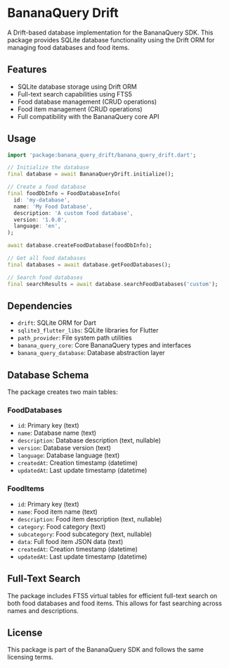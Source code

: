 # BananaQuery Drift

A Drift-based database implementation for the BananaQuery SDK. This package provides SQLite database functionality using the Drift ORM for managing food databases and food items.

## Features

- SQLite database storage using Drift ORM
- Full-text search capabilities using FTS5
- Food database management (CRUD operations)
- Food item management (CRUD operations)
- Full compatibility with the BananaQuery core API

## Usage

```dart
import 'package:banana_query_drift/banana_query_drift.dart';

// Initialize the database
final database = await BananaQueryDrift.initialize();

// Create a food database
final foodDbInfo = FoodDatabaseInfo(
  id: 'my-database',
  name: 'My Food Database',
  description: 'A custom food database',
  version: '1.0.0',
  language: 'en',
);

await database.createFoodDatabase(foodDbInfo);

// Get all food databases
final databases = await database.getFoodDatabases();

// Search food databases
final searchResults = await database.searchFoodDatabases('custom');
```

## Dependencies

- `drift`: SQLite ORM for Dart
- `sqlite3_flutter_libs`: SQLite libraries for Flutter
- `path_provider`: File system path utilities
- `banana_query_core`: Core BananaQuery types and interfaces
- `banana_query_database`: Database abstraction layer

## Database Schema

The package creates two main tables:

### FoodDatabases
- `id`: Primary key (text)
- `name`: Database name (text)
- `description`: Database description (text, nullable)
- `version`: Database version (text)
- `language`: Database language (text)
- `createdAt`: Creation timestamp (datetime)
- `updatedAt`: Last update timestamp (datetime)

### FoodItems
- `id`: Primary key (text)
- `name`: Food item name (text)
- `description`: Food item description (text, nullable)
- `category`: Food category (text)
- `subcategory`: Food subcategory (text, nullable)
- `data`: Full food item JSON data (text)
- `createdAt`: Creation timestamp (datetime)
- `updatedAt`: Last update timestamp (datetime)

## Full-Text Search

The package includes FTS5 virtual tables for efficient full-text search on both food databases and food items. This allows for fast searching across names and descriptions.

## License

This package is part of the BananaQuery SDK and follows the same licensing terms.
